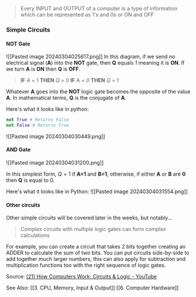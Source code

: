 
 > Every INPUT and OUTPUT of a computer is a type of information which can be represented as 1's and 0s or ON and OFF
 
 ### Simple Circuits
 #### **NOT** Gate
 ![[Pasted image 20240304025617.png]]
In this diagram, if we send *no* electrical signal (**A**) into the **NOT** gate, then **Q** equals *1* meaning it is **ON**. 
If we turn **A** is **ON** then **Q** is **OFF**.

> **IF** *A* = 1 **THEN** *Q* = 0
> **IF** A = *0* **THEN** *Q* = 1

Whatever **A** goes into the **NOT** logic gate becomes the opposite of the value **A**. In mathematical terms, **Q** is the conjugate of **A**.

Here's what it looks like in python:
```python
not True # Returns False
not False # Returns True
```
![[Pasted image 20240304030449.png]]
#### AND Gate

![[Pasted image 20240304031200.png]]

In this simplest form, $Q=1$ if **A=1** and **B=1**, otherwise, if either **A** or **B**  are **0** then **Q** is equal to $0$.

Here's what it looks like in Python:
![[Pasted image 20240304031554.png]]
#### Other circuits
Other simple circuits will be covered later in the weeks, but notably...

> Complex circuits with multiple logic gates can form complex calculations

For example, you can create a circuit that takes 2 bits together creating an ADDER to calculate the sum of two bits. You can put circuits side-by-side to add together much larger numbers, this can also apply for subtraction and multiplication functions too with the right sequence of logic gates.


 Source: [(21) How Computers Work: Circuits & Logic - YouTube](https://www.youtube.com/watch?v=ZoqMiFKspAA)
 
See Also:
[[3. CPU, Memory, Input & Output]]
[[6. Computer Hardware]]
